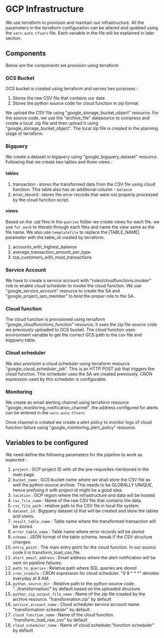 # GCP Infrastructure
We use terraform to provision and maintain our infrastructure. All the parameters in the terraform configuration can be altered and updated using the `vars.auto.tfvars` file. Each variable in the file will be explained in later section.

## Components


Below are the components we provision using terraform

### GCS Bucket

GCS bucket is created using terraform and serves two purposes :
1. Stores the raw CSV file that contains our data
2. Stores the python source code for cloud function in zip format

We upload the CSV file using "google_storage_bucket_object" resource. For the source code, we use the "archive_file" datasource to compress and create a local .zip file and then upload it using "google_storage_bucket_object". The local zip file is created in the planning stage of terraform.

### Bigquery

We create a dataset in bigquery using "google_bigquery_dataset" resource. Following that we create two tables and three views :

#### tables
  1. transaction : stores the transformed data from the CSV file using cloud function. This table also has an additional column - `balance`
  2. error_record : stores the error records that were not properly processed by the cloud function script.

#### views
  Based on the .sql files in the `queries` folder we create views for each file. we use `for_each` to itterate through each files and name the view same as the file name. We also use `templatefile` to replace the [TABLE_NAME] parameter with the table_id created by terraform.
  1. accounts_with_highest_balance
  2. average_transaction_amount_per_type
  3. top_customers_with_most_transactions

### Service Account

We have to create a service account with "roles/cloudfunctions.invoker" role to enable cloud scheduler to invoke the cloud function.
We use "google_service_account" resource to create the SA and "google_project_iam_member" to bind the proper role to the SA.

### Cloud function

The cloud function is provisioned using terraform "google_cloudfunctions_function" resource, it uses the zip file source code we previously uploaded to GCS bucket. The cloud function uses environment variable to get the correct GCS path to the csv file and bigquery table.

### Cloud scheduler

We also provision a cloud scheduler using terraform resource "google_cloud_scheduler_job". This is an HTTP POST job that triggers the cloud function. This scheduler uses the SA we created previously. CRON expression used by this scheduler is configurable.

### Monitoring

We create an email alerting channel using terraform resource "google_monitoring_notification_channel". the address configured for alerts can be entered in the `vars.auto.tfvars`.

Once channel is created we create a alert policy to monitor logs of cloud function failure using "google_monitoring_alert_policy" resource.


## Variables to be configured
We need define the following parameters for the pipeline to work as expected :
1. `project` : GCP project ID with all the pre-requisites mentioned in the main page.
2. `bucket_name` : GCS bucket name where we shall store the CSV file as well the python source archive. This needs to be GLOBALLY UNIQUE, hence prefixing it with project id might be a good idea.
3. `location` : GCP region where the infrastructure and data will be hosted
4. `csv_file_name` : Name of the raw CSV file that contains the data.
5. `csv_file_path` : relative path to the CSV file in local file system.
6. `dataset_id` : Bigquery dataset id that will be created and store the tables and views.
7. `result_table_name` : Table name where the transformed transaction will be stored.
8. `error_table_name` : Table name where error records will be stored
9. `schema` : JSON format of the table schema. tweak if the CSV structure changes.
10. `entry_point` : The main entry point for the cloud function. In our source code it is transform_load_csv_file.
11. `alert_email_address` : Email address where the alert notification will be sent on pipeline failures.
12. `path_to_queries` : Relative path where SQL queries are stored
13. `cron_scedule` : CRON expression for cloud scheduler. "0 9 * * *" denotes everyday at 9 AM.
14. `python_source_dir` : Relative path to the python source code. "../transformation/" by default based on the uploaded structure.
15. `python_zip_output_file_name` : Name of the zip file created by the archive resource. "transformation.zip" by default
16. `service_account_name` : Cloud scheduler service account name. "transformation-scheduler" by default.
17. `cloud_function_name` : Name of the cloud function. "transform_load_raw_csv" by default
18. `cloud_scheduler_name` : Name of cloud scheduler."function-scheduler" by default 